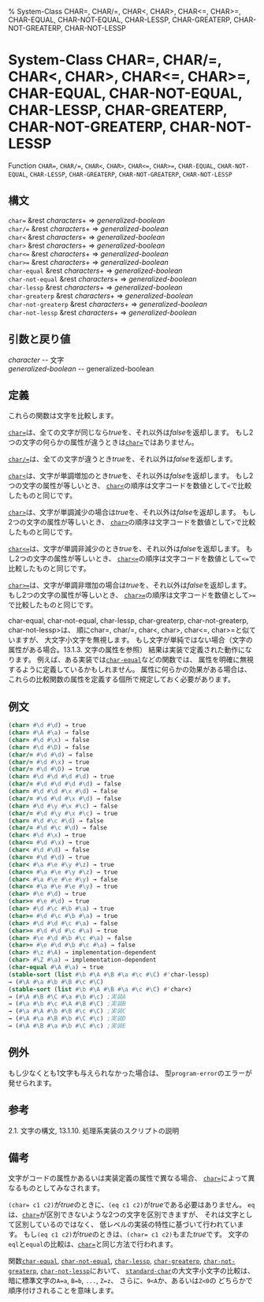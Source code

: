 % System-Class CHAR=, CHAR/=, CHAR<, CHAR>, CHAR<=, CHAR>=, CHAR-EQUAL, CHAR-NOT-EQUAL, CHAR-LESSP, CHAR-GREATERP, CHAR-NOT-GREATERP, CHAR-NOT-LESSP

# System-Class CHAR=, CHAR/=, CHAR<, CHAR>, CHAR<=, CHAR>=, CHAR-EQUAL, CHAR-NOT-EQUAL, CHAR-LESSP, CHAR-GREATERP, CHAR-NOT-GREATERP, CHAR-NOT-LESSP


Function `CHAR=`, `CHAR/=`, `CHAR<`, `CHAR>`, `CHAR<=`, `CHAR>=`,
`CHAR-EQUAL`, `CHAR-NOT-EQUAL`,
`CHAR-LESSP`, `CHAR-GREATERP`,
`CHAR-NOT-GREATERP`, `CHAR-NOT-LESSP`


## 構文

`char=` &rest *characters*+ => *generalized-boolean*  
`char/=` &rest *characters*+ => *generalized-boolean*  
`char<` &rest *characters*+ => *generalized-boolean*  
`char>` &rest *characters*+ => *generalized-boolean*  
`char<=` &rest *characters*+ => *generalized-boolean*  
`char>=` &rest *characters*+ => *generalized-boolean*  
`char-equal` &rest *characters*+ => *generalized-boolean*  
`char-not-equal` &rest *characters*+ => *generalized-boolean*  
`char-lessp` &rest *characters*+ => *generalized-boolean*  
`char-greaterp` &rest *characters*+ => *generalized-boolean*  
`char-not-greaterp` &rest *characters*+ => *generalized-boolean*  
`char-not-lessp` &rest *characters*+ => *generalized-boolean*  


## 引数と戻り値

*character* -- 文字  
*generalized-boolean* -- generalized-boolean



## 定義

これらの関数は文字を比較します。

[`char=`](13.2.char-equal.html)は、全ての文字が同じなら*true*を、それ以外は*false*を返却します。
もし2つの文字の何らかの属性が違うときは[`char=`](13.2.char-equal.html)ではありません。

[`char/=`](13.2.char-equal.html)は、全ての文字が違うとき*true*を、それ以外は*false*を返却します。

[`char<`](13.2.char-equal.html)は、文字が単調増加のとき*true*を、それ以外は*false*を返却します。
もし2つの文字の属性が等しいとき、
[`char<`](13.2.char-equal.html)の順序は文字コードを数値として`<`で比較したものと同じです。

[`char>`](13.2.char-equal.html)は、文字が単調減少の場合は*true*を、それ以外は*false*を返却します。
もし2つの文字の属性が等しいとき、
[`char>`](13.2.char-equal.html)の順序は文字コードを数値として`>`で比較したものと同じです。

[`char<=`](13.2.char-equal.html)は、文字が単調非減少のとき*true*を、それ以外は*false*を返却します。
もし2つの文字の属性が等しいとき、
[`char<=`](13.2.char-equal.html)の順序は文字コードを数値として`<=`で比較したものと同じです。

[`char>=`](13.2.char-equal.html)は、文字が単調非増加の場合は*true*を、それ以外は*false*を返却します。
もし2つの文字の属性が等しいとき、
[`char>=`](13.2.char-equal.html)の順序は文字コードを数値として`>=`で比較したものと同じです。

char-equal, char-not-equal,
char-lessp, char-greaterp,
char-not-greaterp, char-not-lessp>は、
順にchar=, char/=, char<, char>, char<=, char>=と似ていますが、
大文字小文字を無視します。
もし文字が単純ではない場合（文字の属性がある場合。13.1.3. 文字の属性を参照）
結果は実装で定義された動作になります。
例えば、ある実装では[`char-equal`](13.2.char-equal.html)などの関数では、
属性を明確に無視するように定義しているかもしれません。
属性に何らかの効果がある場合は、
これらの比較関数の属性を定義する個所で規定しておく必要があります。


## 例文

```lisp
(char= #\d #\d) → true
(char= #\A #\a) → false
(char= #\d #\x) → false
(char= #\d #\D) → false
(char/= #\d #\d) → false
(char/= #\d #\x) → true
(char/= #\d #\D) → true
(char= #\d #\d #\d #\d) → true
(char/= #\d #\d #\d #\d) → false
(char= #\d #\d #\x #\d) → false
(char/= #\d #\d #\x #\d) → false
(char= #\d #\y #\x #\c) → false
(char/= #\d #\y #\x #\c) → true
(char= #\d #\c #\d) → false
(char/= #\d #\c #\d) → false
(char< #\d #\x) → true
(char<= #\d #\x) → true
(char< #\d #\d) → false
(char<= #\d #\d) → true
(char< #\a #\e #\y #\z) → true
(char<= #\a #\e #\y #\z) → true
(char< #\a #\e #\e #\y) → false
(char<= #\a #\e #\e #\y) → true
(char> #\e #\d) → true
(char>= #\e #\d) → true
(char> #\d #\c #\b #\a) → true
(char>= #\d #\c #\b #\a) → true
(char> #\d #\d #\c #\a) → false
(char>= #\d #\d #\c #\a) → true
(char> #\e #\d #\b #\c #\a) → false
(char>= #\e #\d #\b #\c #\a) → false
(char> #\z #\A) → implementation-dependent
(char> #\Z #\a) → implementation-dependent
(char-equal #\A #\a) → true
(stable-sort (list #\b #\A #\B #\a #\c #\C) #'char-lessp)
→ (#\A #\a #\b #\B #\c #\C)
(stable-sort (list #\b #\A #\B #\a #\c #\C) #'char<)
→ (#\A #\B #\C #\a #\b #\c) ;実装A
→ (#\a #\b #\c #\A #\B #\C) ;実装B
→ (#\a #\A #\b #\B #\c #\C) ;実装C
→ (#\A #\a #\B #\b #\C #\c) ;実装D
→ (#\A #\B #\a #\b #\C #\c) ;実装E
```


## 例外

もし少なくとも1文字も与えられなかった場合は、
型`program-error`のエラーが発せられます。


## 参考

2.1. 文字の構文, 13.1.10. 処理系実装のスクリプトの説明


## 備考

文字がコードの属性かあるいは実装定義の属性で異なる場合、
[`char=`](13.2.char-equal.html)によって異なるものとしてみなされます。

`(char= c1 c2)`が*true*のときに、`(eq c1 c2)`が*true*である必要はありません。
`eq`は、[`char=`](13.2.char-equal.html)が区別できないような2つの文字を区別できますが、
それは文字として区別しているのではなく、
低レベルの実装の特性に基づいて行われています。
もし`(eq c1 c2)`が*true*のときは、`(char= c1 c2)`もまた*true*です。
文字の`eql`と`equal`の比較は、[`char=`](13.2.char-equal.html)と同じ方法で行われます。

関数[`char-equal`](13.2.char-equal.html),
[`char-not-equal`](13.2.char-equal.html),
[`char-lessp`](13.2.char-equal.html),
[`char-greaterp`](13.2.char-equal.html),
[`char-not-greaterp`](13.2.char-equal.html),
[`char-not-lessp`](13.2.char-equal.html)において、
[`standard-char`](13.2.standard-char.html)の大文字小文字の比較は、
暗に標準文字の`A=a`, `B=b`, `...`, `Z=z`、
さらに、`9<A`か、あるいは`Z<0`の
どちらかで順序付けされることを意味します。

